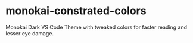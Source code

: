 # monokai-constrated-colors
Monokai Dark VS Code Theme with tweaked colors for faster reading and lesser eye damage.
